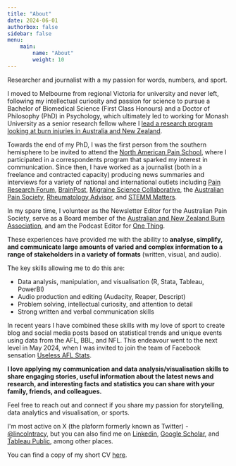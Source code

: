 ```yaml
---
title: "About"
date: 2024-06-01
authorbox: false
sidebar: false
menu: 
    main: 
        name: "About"
        weight: 10
---
```


Researcher and journalist with a my passion for words, numbers, and sport.

I moved to Melbourne from regional Victoria for university and never left, following my intellectual curiosity and passion for science to pursue a Bachelor of Biomedical Science (First Class Honours) and a Doctor of Philosophy (PhD) in Psychology, which ultimately led to working for Monash University as a senior research fellow where I [lead a research program looking at burn injuries in Australia and New Zealand](https://research.monash.edu/en/persons/lincoln-tracy).

Towards the end of my PhD, I was the first person from the southern hemisphere to be invited to attend the [North American Pain School](https://northamericanpainschool.com/), where I participated in a correspondents program that sparked my interest in communication. Since then, I have worked as a journalist (both in a freelance and contracted capacity) producing news summaries and interviews for a variety of national and international outlets including [Pain Research Forum](https://www.painresearchforum.org/), [BrainPost](https://www.brainpost.co/), [Migraine Science Collaborative](https://www.migrainecollaborative.org/home), the [Australian Pain Society](https://www.apsoc.org.au/), [Rheumatology Advisor](https://www.rheumatologyadvisor.com/), and [STEMM Matters](https://stemmatters.com.au/).

In my spare time, I volunteer as the Newsletter Editor for the Australian Pain Society, serve as a Board member of the [Australian and New Zealand Burn Association](https://anzba.org.au/), and am the Podcast Editor for [One Thing](http://onething.painsci.org/). 

These experiences have provided me with the ability to **analyse, simplify, and communicate large amounts of varied and complex information to a range of stakeholders in a variety of formats** (written, visual, and audio). 

The key skills allowing me to do this are:
* Data analysis, manipulation, and visualisation (R, Stata, Tableau, PowerBI)
* Audio production and editing (Audacity, Reaper, Descript)
* Problem solving, intellectual curiosity, and attention to detail
* Strong written and verbal communication skills

In recent years I have combined these skills with my love of sport to create blog and social media posts based on statistical trends and unique events using data from the AFL, BBL, and NFL. This endeavour went to the next level in May 2024, when I was invited to join the team of Facebook sensation [Useless AFL Stats](https://www.facebook.com/uselessaflstats/). 

**I love applying my communication and data analysis/visualisation skills to share engaging stories, useful information about the latest news and research, and interesting facts and statistics you can share with your family, friends, and colleagues.** 

Feel free to reach out and connect if you share my passion for storytelling, data analytics and visualisation, or sports.

I'm most active on X (the plaform formerly known as Twitter) - [@lincolntracy](https://twitter.com/lincolntracy), but you can also find me on [Linkedin](https://www.linkedin.com/in/lincolntracy), [Google Scholar](https://scholar.google.com.au/citations?hl=en&user=aNS-g-AAAAAJ), and [Tableau Public](https://public.tableau.com/app/profile/lincoln.tracy/vizzes), among other places. 

You can find a copy of my short CV [here](/files/content/about/CV_Lincoln-TRACY_September2024-V2.pdf). 
